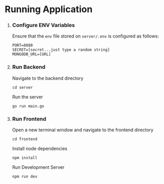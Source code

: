 # Running Application

1. ### Configure ENV Variables

   Ensure that the `env` file stored on `server/.env` is configured as follows:

   ```
   PORT=8080
   SECRET=[secret...just type a random string]
   MONGODB_URL=[URL]
   ```

2. ### Run Backend

   Navigate to the backend directory

   ```
   cd server
   ```

   Run the server

   ```
   go run main.go
   ```

3. ### Run Frontend
   Open a new terminal window and navigate to the frontend directory
   ```
   cd frontend
   ```
   Install node dependencies
   ```
   npm install
   ```
   Run Development Server
   ```
   npm run dev
   ```
